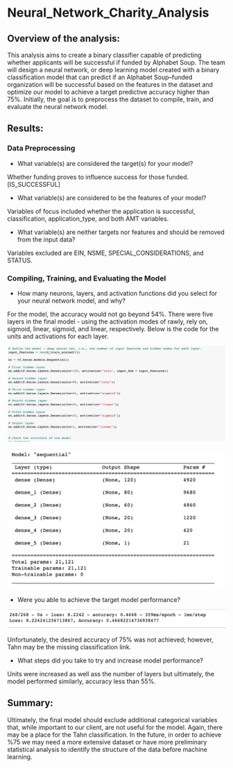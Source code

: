 # Neural_Network_Charity_Analysis

## Overview of the analysis: 

This analysis aims to create a binary classifier capable of predicting whether applicants will be successful if funded by Alphabet Soup. The team will design a neural network, or deep learning model created with a binary classification model that can predict if an Alphabet Soup–funded organization will be successful based on the features in the dataset and optimize our model to achieve a target predictive accuracy higher than 75%. Initially, the goal is to preprocess the dataset to compile, train, and evaluate the neural network model.


## Results: 

### Data Preprocessing

* What variable(s) are considered the target(s) for your model?

Whether funding proves to influence success for those funded. [IS_SUCCESSFUL]


* What variable(s) are considered to be the features of your model?

Variables of focus included whether the application is successful, classification, application_type,   and both AMT variables. 

* What variable(s) are neither targets nor features and should be removed from the input data?

Variables excluded are EIN, NSME, SPECIAL_CONSIDERATIONS, and STATUS. 


### Compiling, Training, and Evaluating the Model

* How many neurons, layers, and activation functions did you select for your neural network model, and why?

For the model, the accuracy would not go beyond 54%. There were five layers in the final model - using the activation modes of rawly, rely on, sigmoid, linear, sigmoid, and linear, respectively. 
Below is the code for the units and activations for each layer. 

![Code_Layer](Code_Layer.png)

![Summary_DNN_Model](Summary_DNN_Model.png)

* Were you able to achieve the target model performance?


![DNN_Model_Accuracy](DNN_Model_Accuracy.png)

Unfortunately, the desired accuracy of 75% was not achieved; however, Tahn may be the missing classification link. 

* What steps did you take to try and increase model performance?

Units were increased as well ass the number of layers but ultimately, the model performed similarly, accuracy less than 55%.

## Summary: 

Ultimately, the final model should exclude additional categorical variables that, while important to our client, are not useful for the model. Again, there may be a place for the Tahn classification. In the future, in order to achieve %75 we may need a more extensive dataset or have more preliminary statistical analysis to identify the structure of the data before machine learning. 